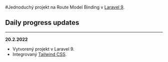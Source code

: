 #Jednoduchý projekt na Route Model Binding v [Laravel 9](https://laravel.com/docs/9.x/routing#route-model-binding).

## Daily progress updates

<hr />

**20.2.2022**
- Vytvorený projekt v Laravel 9.
- Integrovaný [Tailwind CSS](https://tailwindcss.com).
